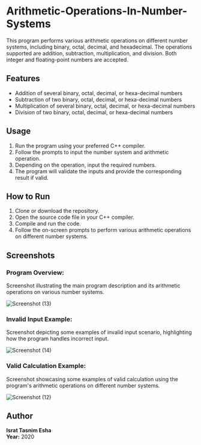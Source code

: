 # Arithmetic-Operations-In-Number-Systems

This program performs various arithmetic operations on different number systems, including binary, octal, decimal, and hexadecimal. The operations supported are addition, subtraction, multiplication, and division. Both integer and floating-point numbers are accepted.

## Features

- Addition of several binary, octal, decimal, or hexa-decimal numbers
- Subtraction of two binary, octal, decimal, or hexa-decimal numbers
- Multiplication of several binary, octal, decimal, or hexa-decimal numbers
- Division of two binary, octal, decimal, or hexa-decimal numbers

## Usage

1. Run the program using your preferred C++ compiler.
2. Follow the prompts to input the number system and arithmetic operation.
3. Depending on the operation, input the required numbers.
4. The program will validate the inputs and provide the corresponding result if valid.

## How to Run

1. Clone or download the repository.
2. Open the source code file in your C++ compiler.
3. Compile and run the code.
4. Follow the on-screen prompts to perform various arithmetic operations on different number systems.

## Screenshots

### Program Overview:
Screenshot illustrating the main program description and its arithmetic operations on various number systems.

![Screenshot (13)](https://github.com/IsratTasnimEsha/Arithmetic-Operations-In-Number-Systems/assets/88322977/30ca5cc4-da01-496e-a671-70c87bc36d80)

### Invalid Input Example:
Screenshot depicting some examples of invalid input scenario, highlighting how the program handles incorrect input.

![Screenshot (14)](https://github.com/IsratTasnimEsha/Arithmetic-Operations-In-Number-Systems/assets/88322977/26b23e70-2bf8-4799-9e2b-5e4e86229f13)

### Valid Calculation Example:
Screenshot showcasing some examples of valid calculation using the program's arithmetic operations on different number systems.

![Screenshot (12)](https://github.com/IsratTasnimEsha/Arithmetic-Operations-In-Number-Systems/assets/88322977/40223c7f-35c9-4354-a6e0-a2cf10cefe3e)

## Author

**Israt Tasnim Esha**  
**Year:** 2020

